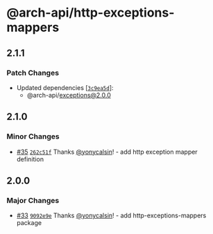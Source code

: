# @arch-api/http-exceptions-mappers

## 2.1.1

### Patch Changes

- Updated dependencies [[`3c9ea5d`](https://github.com/yonycalsin/arch-api/commit/3c9ea5d21e510f6903f45627773588856aad27d7)]:
  - @arch-api/exceptions@2.0.0

## 2.1.0

### Minor Changes

- [#35](https://github.com/yonycalsin/arch-api/pull/35) [`262c51f`](https://github.com/yonycalsin/arch-api/commit/262c51fd29e6a55318b3ff1fd41be637be822c8e) Thanks [@yonycalsin](https://github.com/yonycalsin)! - add http exception mapper definition

## 2.0.0

### Major Changes

- [#33](https://github.com/yonycalsin/arch-api/pull/33) [`9092e9e`](https://github.com/yonycalsin/arch-api/commit/9092e9efefc8cbe2d009672081782a06dca948a0) Thanks [@yonycalsin](https://github.com/yonycalsin)! - add http-exceptions-mappers package
